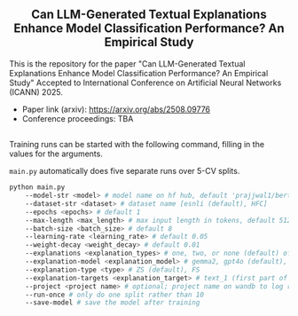 <h2 align="center">
  <span>Can LLM-Generated Textual Explanations Enhance Model Classification Performance? An Empirical Study</span>
</h2>

This is the repository for the paper "Can LLM-Generated Textual Explanations Enhance Model Classification Performance? An Empirical Study" Accepted to International Conference on Artificial Neural Networks (ICANN) 2025.

- Paper link (arxiv): https://arxiv.org/abs/2508.09776 
- Conference proceedings: TBA  

<h2 align="center">
  <span> </span>
</h2>

Training runs can be started with the following command, filling in the values for the arguments. 

`main.py` automatically does five separate runs over 5-CV splits. 

```bash
python main.py
    --model-str <model> # model name on hf hub, default 'prajjwal1/bert-mini'
    --dataset-str <dataset> # dataset name [esnli (default), HFC]
    --epochs <epochs> # default 1
    --max-length <max_length> # max input length in tokens, default 512
    --batch-size <batch_size> # default 8
    --learning-rate <learning_rate> # default 0.05
    --weight-decay <weight_decay> # default 0.01
    --explanations <explanation_types> # one, two, or none (default) of [human, llm]
    --explanation-model <explanation_model> # gemma2, gpt4o (default), llama3, mixtral
    --explanation-type <type> # ZS (default), FS
    --explanation-targets <explanation_target> # text_1 (first part of e.g. premise and hypothesis), text_2 (second part)
    --project <project name> # optional; project name on wandb to log results
    --run-once # only do one split rather than 10
    --save-model # save the model after training
```
